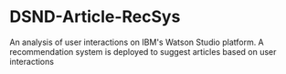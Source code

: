 # DSND-Article-RecSys
An analysis of user interactions on IBM's Watson Studio platform. A recommendation system is deployed to suggest articles based on user interactions
